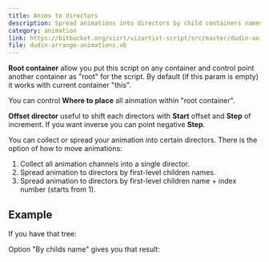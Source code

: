```yaml
---
title: Anims to directors
description: Spread animations into directors by child containers names.
category: animation
link: https://bitbucket.org/vizrt/vizartist-script/src/master/dudin-animation/dudin-arrange-animations/
file: dudin-arrange-animations.vb
---
```


<interface-description image="interface.png">

__Root container__ allow you put this script on any container and control point another container as "root" for the script. By default (if this param is empty) it works with current container "this".

You can control __Where to place__ all ainmation within "root container".

__Offset director__ useful to shift each directors with __Start__ offset and __Step__ of increment. If you want inverse you can point negative __Step__.

</interface-description>

You can collect or spread your animation into certain directors. There is the option of how to move animations:

1. Collect all animation channels into a single director.
2. Spread animation to directors by first-level children names.
3. Spread animation to directors by first-level children name + index number (starts from 1).

## Example

If you have that tree:

<media-image name="example-tree.png" />

Option "By childs name" gives you that result:

<media-image name="example-stage.png" />

